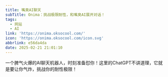 ```yaml
---
title: 嘴臭AI聊天
subTitle: Onima：挑战极限耐性，和嘴臭AI展开对话！
tags:
  - 网站
  - AI
link: 'https://onima.oksocool.com/'
icon: 'https://onima.oksocool.com/icon.svg'
abbrlink: e56da4da
date: 2025-02-21 21:01:10
---
```


一个脾气火爆的AI聊天机器人，时刻准备怼你！这里的ChatGPT不讲道理，它就是要让你气炸，挑战你的耐性极限！